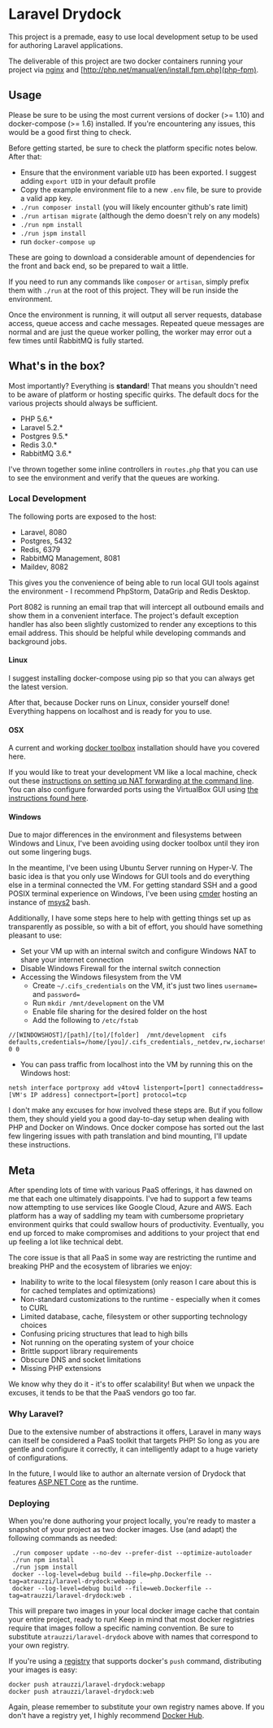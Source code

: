 # Laravel Drydock

This project is a premade, easy to use local development setup to be used for authoring Laravel applications.

The deliverable of this project are two docker containers running your project via [nginx](https://www.nginx.com/) and [http://php.net/manual/en/install.fpm.php](php-fpm).


## Usage

Please be sure to be using the most current versions of docker (>= 1.10) and docker-compose (>= 1.6) installed.  If you're encountering any issues, this would be a good first thing to check.

Before getting started, be sure to check the platform specific notes below.  After that:

 - Ensure that the environment variable `UID` has been exported.  I suggest adding `export UID` in your default profile
 - Copy the example environment file to a new `.env` file, be sure to provide a valid app key.
 - `./run composer install` (you will likely encounter github's rate limit)
 - `./run artisan migrate` (although the demo doesn't rely on any models)
 - `./run npm install`
 - `./run jspm install`
 - run `docker-compose up`

These are going to download a considerable amount of dependencies for the front and back end, so be prepared to wait a little.

If you need to run any commands like `composer` or `artisan`, simply prefix them with `./run` at the root of this project.  They will be run inside the environment.

Once the environment is running, it will output all server requests, database access, queue access and cache messages.  Repeated queue messages are normal and are just the queue worker polling, the worker may error out a few times until RabbitMQ is fully started.


## What's in the box?

Most importantly?  Everything is **standard**!  That means you shouldn't need to be aware of platform or hosting specific quirks.  The default docs for the various projects should always be sufficient.

 - PHP 5.6.*
 - Laravel 5.2.*
 - Postgres 9.5.*
 - Redis 3.0.*
 - RabbitMQ 3.6.*

I've thrown together some inline controllers in `routes.php` that you can use to see the environment and verify that the queues are working.

### Local Development

The following ports are exposed to the host:

 - Laravel, 8080
 - Postgres, 5432
 - Redis, 6379
 - RabbitMQ Management, 8081
 - Maildev, 8082

This gives you the convenience of being able to run local GUI tools against the environment - I recommend PhpStorm, DataGrip and Redis Desktop.

Port 8082 is running an email trap that will intercept all outbound emails and show them in a convenient interface.  The project's default exception handler has also been slightly 
customized to render any exceptions to this email address.  This should be helpful while developing commands and background jobs.


#### Linux
I suggest installing docker-compose using pip so that you can always get the latest version.

After that, because Docker runs on Linux, consider yourself done!  Everything happens on localhost and is ready for you to use.

#### OSX

A current and working [docker toolbox](https://www.docker.com/products/docker-toolbox) installation should have you covered here.

If you would like to treat your development VM like a local machine, check out these [instructions on setting up NAT forwarding at the command line](https://www.virtualbox.org/manual/ch06.html#natforward).
You can also configure forwarded ports using the VirtualBox GUI using [the instructions found here](http://ask.xmodulo.com/access-nat-guest-from-host-virtualbox.html).

#### Windows
Due to major differences in the environment and filesystems between Windows and Linux, I've been avoiding using docker toolbox until they iron out some lingering bugs.

In the meantime, I've been using Ubuntu Server running on Hyper-V.  The basic idea is that you only use Windows for GUI tools and do everything else in a terminal connected the VM.
For getting standard SSH and a good POSIX terminal experience on Windows, I've been using [cmder](http://cmder.net) hosting an instance of [msys2](https://msys2.github.io) bash.

Additionally, I have some steps here to help with getting things set up as transparently as possible, so with a bit of effort, you should have something pleasant to use:

 - Set your VM up with an internal switch and configure Windows NAT to share your internet connection
 - Disable Windows Firewall for the internal switch connection
 - Accessing the Windows filesystem from the VM
    - Create `~/.cifs_credentials` on the VM, it's just two lines `username=` and `password=`
    - Run `mkdir /mnt/development` on the VM
    - Enable file sharing for the desired folder on the host
    - Add the following to `/etc/fstab`
```
//[WINDOWSHOST]/[path]/[to]/[folder]  /mnt/development  cifs  defaults,credentials=/home/[you]/.cifs_credentials,_netdev,rw,iocharset=utf8,soft,uid=1000,gid=100 0 0
```
 - You can pass traffic from localhost into the VM by running this on the Windows host:
```
netsh interface portproxy add v4tov4 listenport=[port] connectaddress=[VM's IP address] connectport=[port] protocol=tcp
```

I don't make any excuses for how involved these steps are.  But if you follow them, they should yield you a good day-to-day setup when dealing with PHP and Docker on Windows.
Once docker compose has sorted out the last few lingering issues with path translation and bind mounting, I'll update these instructions.


## Meta

After spending lots of time with various PaaS offerings, it has dawned on me that each one ultimately disappoints.  I've had to support a few teams now attempting to use 
services like Google Cloud, Azure and AWS.  Each platform has a way of saddling my team with cumbersome proprietary environment quirks that could swallow hours of productivity. 
Eventually, you end up forced to make compromises and additions to your project that end up feeling a lot like technical debt.

The core issue is that all PaaS in some way are restricting the runtime and breaking PHP and the ecosystem of libraries we enjoy:

 - Inability to write to the local filesystem (only reason I care about this is for cached templates and optimizations)
 - Non-standard customizations to the runtime - especially when it comes to CURL
 - Limited database, cache, filesystem or other supporting technology choices
 - Confusing pricing structures that lead to high bills
 - Not running on the operating system of your choice
 - Brittle support library requirements
 - Obscure DNS and socket limitations
 - Missing PHP extensions
 
We know why they do it - it's to offer scalability!  But when we unpack the excuses, it tends to be that the PaaS vendors go too far.


### Why Laravel?

Due to the extensive number of abstractions it offers, Laravel in many ways can itself be considered a PaaS toolkit that targets PHP!
So long as you are gentle and configure it correctly, it can intelligently adapt to a huge variety of configurations.

In the future, I would like to author an alternate version of Drydock that features [ASP.NET Core](http://live.asp.net) as the runtime.

### Deploying

When you're done authoring your project locally, you're ready to master a snapshot of your project as two docker images.  Use (and adapt) the following commands
as needed:

```
 ./run composer update --no-dev --prefer-dist --optimize-autoloader
 ./run npm install
 ./run jspm install
 docker --log-level=debug build --file=php.Dockerfile --tag=atrauzzi/laravel-drydock:webapp .
 docker --log-level=debug build --file=web.Dockerfile --tag=atrauzzi/laravel-drydock:web .
```

This will prepare two images in your local docker image cache that contain your entire project, ready to run!  Keep in mind that most docker registries require that images 
follow a specific naming convention.  Be sure to substitute `atrauzzi/laravel-drydock` above with names that correspond to your own registry.

If you're using a [registry](https://docs.docker.com/registry/) that supports docker's `push` command, distributing your images is easy: 

```
docker push atrauzzi/laravel-drydock:webapp
docker push atrauzzi/laravel-drydock:web
```

Again, please remember to substitute your own registry names above.  If you don't have a registry yet, I highly recommend [Docker Hub](https://hub.docker.com/).
